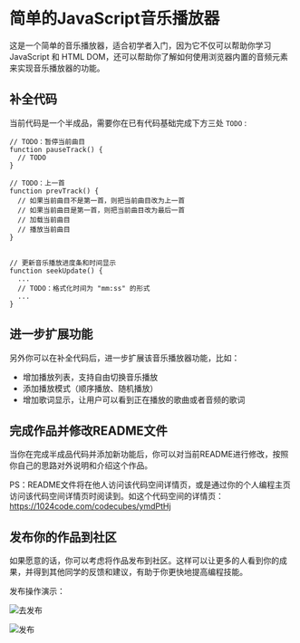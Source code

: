# 简单的JavaScript音乐播放器

这是一个简单的音乐播放器，适合初学者入门，因为它不仅可以帮助你学习 JavaScript 和 HTML DOM，还可以帮助你了解如何使用浏览器内置的音频元素来实现音乐播放器的功能。


## 补全代码

当前代码是一个半成品，需要你在已有代码基础完成下方三处 `TODO` :

```
// TODO：暂停当前曲目
function pauseTrack() {
  // TODO 
}
```

```
// TODO：上一首
function prevTrack() {
  // 如果当前曲目不是第一首，则把当前曲目改为上一首
  // 如果当前曲目是第一首，则把当前曲目改为最后一首
  // 加载当前曲目
  // 播放当前曲目
}
```

```

// 更新音乐播放进度条和时间显示
function seekUpdate() {
  ...
  // TODO：格式化时间为 "mm:ss" 的形式    
  ...
}
```

## 进一步扩展功能

另外你可以在补全代码后，进一步扩展该音乐播放器功能，比如：
- 增加播放列表，支持自由切换音乐播放
- 添加播放模式（顺序播放、随机播放）
- 增加歌词显示，让用户可以看到正在播放的歌曲或者音频的歌词

## 完成作品并修改README文件

当你在完成半成品代码并添加新功能后，你可以对当前README进行修改，按照你自己的思路对外说明和介绍这个作品。

PS：README文件将在他人访问该代码空间详情页，或是通过你的个人编程主页访问该代码空间详情页时阅读到。如这个代码空间的详情页：https://1024code.com/codecubes/ymdPtHj


## 发布你的作品到社区

如果愿意的话，你可以考虑将作品发布到社区。这样可以让更多的人看到你的成果，并得到其他同学的反馈和建议，有助于你更快地提高编程技能。

发布操作演示：

![去发布](https://1024-staging-1258723534.cos.ap-guangzhou.myqcloud.com/assets/gotopublish.pic.jpg)

![发布](https://1024-staging-1258723534.cos.ap-guangzhou.myqcloud.com/assets/publish.png)
































